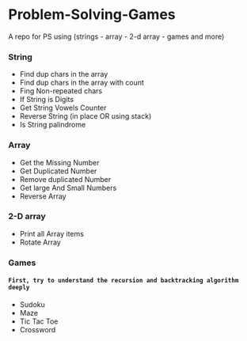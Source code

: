 # Problem-Solving-Games
A repo for PS using (strings - array - 2-d array - games and more)


### String
- Find dup chars in the array
- Find dup chars in the array with count
- Fing Non-repeated chars
- If String is Digits
- Get String Vowels Counter
- Reverse String (in place OR using stack)
- Is String palindrome
    

### Array
- Get the Missing Number
- Get Duplicated Number
- Remove duplicated Number
- Get large And Small Numbers
- Reverse Array
    
### 2-D array
- Print all Array items
- Rotate Array

    
### Games
#### `First, try to understand the recursion and backtracking algorithm deeply`
- Sudoku
- Maze
- Tic Tac Toe
- Crossword
  
